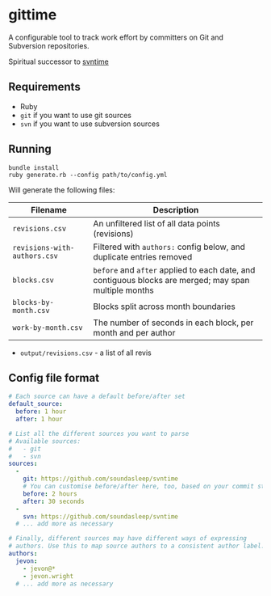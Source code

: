 # gittime

A configurable tool to track work effort by committers on Git and Subversion repositories.

Spiritual successor to [svntime](https://github.com/soundasleep/svntime)

## Requirements

* Ruby
* `git` if you want to use git sources
* `svn` if you want to use subversion sources

## Running

```
bundle install
ruby generate.rb --config path/to/config.yml
```

Will generate the following files:

| Filename    | Description |
| ----------- | ----------- |
| `revisions.csv` | An unfiltered list of all data points (revisions) |
| `revisions-with-authors.csv` | Filtered with `authors:` config below, and duplicate entries removed |
| `blocks.csv` | `before` and `after` applied to each date, and contiguous blocks are merged; may span multiple months |
| `blocks-by-month.csv` | Blocks split across month boundaries |
| `work-by-month.csv` | The number of seconds in each block, per month and per author |

* `output/revisions.csv` - a list of all revis

## Config file format

```yaml
# Each source can have a default before/after set
default_source:
  before: 1 hour
  after: 1 hour

# List all the different sources you want to parse
# Available sources:
#   - git
#   - svn
sources:
  -
    git: https://github.com/soundasleep/svntime
    # You can customise before/after here, too, based on your commit style
    before: 2 hours
    after: 30 seconds
  -
    svn: https://github.com/soundasleep/svntime
  # ... add more as necessary

# Finally, different sources may have different ways of expressing
# authors. Use this to map source authors to a consistent author label.
authors:
  jevon:
    - jevon@*
    - jevon.wright
  # ... add more as necessary
```
